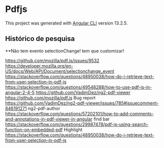 # Pdfjs

This project was generated with [Angular CLI](https://github.com/angular/angular-cli) version 13.2.5.

## Histórico de pesquisa

**Não tem evento selectionChange! tem que customizar!

https://github.com/mozilla/pdf.js/issues/9532
https://developer.mozilla.org/en-US/docs/Web/API/Document/selectionchange_event
https://stackoverflow.com/questions/48950038/how-do-i-retrieve-text-from-user-selection-in-pdf-js
https://stackoverflow.com/questions/49548288/how-to-use-pdf-js-in-angular-2-4-5
https://github.com/VadimDez/ng2-pdf-viewer
https://github.com/mozilla/pdf.js
Bug report
https://github.com/VadimDez/ng2-pdf-viewer/issues/785#issuecomment-846191271
ng2-pdf-author
https://stackoverflow.com/questions/57202101/how-to-add-comments-and-annotations-in-pdf-viewer-in-angular
find bar
https://stackoverflow.com/questions/29987478/pdf-js-using-search-function-on-embedded-pdf
Highlight
https://stackoverflow.com/questions/48950038/how-do-i-retrieve-text-from-user-selection-in-pdf-js
